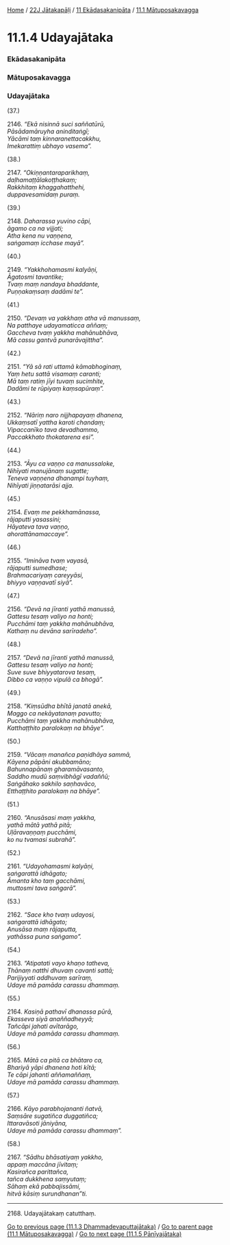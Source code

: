 
[Home](/) / [22J Jātakapāḷi](/tipitaka/22J.md) / [11 Ekādasakanipāta](/tipitaka/22J/11.md) / [11.1 Mātuposakavagga](/tipitaka/22J/11/11.1.md)

# 11.1.4 Udayajātaka

### Ekādasakanipāta

### Mātuposakavagga

### Udayajātaka

(37.)

2146\. _“Ekā nisinnā suci saññatūrū,_  
_Pāsādamāruyha aninditaṅgī;_  
_Yācāmi taṃ kinnaranettacakkhu,_  
_Imekarattiṃ ubhayo vasema”._  


(38.)

2147\. _“Okiṇṇantaraparikhaṃ,_  
_daḷhamaṭṭālakoṭṭhakaṃ;_  
_Rakkhitaṃ khaggahatthehi,_  
_duppavesamidaṃ puraṃ._  


(39.)

2148\. _Daharassa yuvino cāpi,_  
_āgamo ca na vijjati;_  
_Atha kena nu vaṇṇena,_  
_saṅgamaṃ icchase mayā”._  


(40.)

2149\. _“Yakkhohamasmi kalyāṇi,_  
_Āgatosmi tavantike;_  
_Tvaṃ maṃ nandaya bhaddante,_  
_Puṇṇakaṃsaṃ dadāmi te”._  


(41.)

2150\. _“Devaṃ va yakkhaṃ atha vā manussaṃ,_  
_Na patthaye udayamaticca aññaṃ;_  
_Gaccheva tvaṃ yakkha mahānubhāva,_  
_Mā cassu gantvā punarāvajittha”._  


(42.)

2151\. _“Yā sā rati uttamā kāmabhoginaṃ,_  
_Yaṃ hetu sattā visamaṃ caranti;_  
_Mā taṃ ratiṃ jīyi tuvaṃ sucimhite,_  
_Dadāmi te rūpiyaṃ kaṃsapūraṃ”._  


(43.)

2152\. _“Nāriṃ naro nijjhapayaṃ dhanena,_  
_Ukkaṃsatī yattha karoti chandaṃ;_  
_Vipaccanīko tava devadhammo,_  
_Paccakkhato thokatarena esi”._  


(44.)

2153\. _“Āyu ca vaṇṇo ca manussaloke,_  
_Nihīyati manujānaṃ sugatte;_  
_Teneva vaṇṇena dhanampi tuyhaṃ,_  
_Nihīyati jiṇṇatarāsi ajja._  


(45.)

2154\. _Evaṃ me pekkhamānassa,_  
_rājaputti yasassini;_  
_Hāyateva tava vaṇṇo,_  
_ahorattānamaccaye”._  


(46.)

2155\. _“Imināva tvaṃ vayasā,_  
_rājaputti sumedhase;_  
_Brahmacariyaṃ careyyāsi,_  
_bhiyyo vaṇṇavatī siyā”._  


(47.)

2156\. _“Devā na jīranti yathā manussā,_  
_Gattesu tesaṃ valiyo na honti;_  
_Pucchāmi taṃ yakkha mahānubhāva,_  
_Kathaṃ nu devāna sarīradeho”._  


(48.)

2157\. _“Devā na jīranti yathā manussā,_  
_Gattesu tesaṃ valiyo na honti;_  
_Suve suve bhiyyatarova tesaṃ,_  
_Dibbo ca vaṇṇo vipulā ca bhogā”._  


(49.)

2158\. _“Kiṃsūdha bhītā janatā anekā,_  
_Maggo ca nekāyatanaṃ pavutto;_  
_Pucchāmi taṃ yakkha mahānubhāva,_  
_Katthaṭṭhito paralokaṃ na bhāye”._  


(50.)

2159\. _“Vācaṃ manañca paṇidhāya sammā,_  
_Kāyena pāpāni akubbamāno;_  
_Bahunnapānaṃ gharamāvasanto,_  
_Saddho mudū saṃvibhāgī vadaññū;_  
_Saṅgāhako sakhilo saṇhavāco,_  
_Etthaṭṭhito paralokaṃ na bhāye”._  


(51.)

2160\. _“Anusāsasi maṃ yakkha,_  
_yathā mātā yathā pitā;_  
_Uḷāravaṇṇaṃ pucchāmi,_  
_ko nu tvamasi subrahā”._  


(52.)

2161\. _“Udayohamasmi kalyāṇi,_  
_saṅgarattā idhāgato;_  
_Āmanta kho taṃ gacchāmi,_  
_muttosmi tava saṅgarā”._  


(53.)

2162\. _“Sace kho tvaṃ udayosi,_  
_saṅgarattā idhāgato;_  
_Anusāsa maṃ rājaputta,_  
_yathāssa puna saṅgamo”._  


(54.)

2163\. _“Atipatati vayo khaṇo tatheva,_  
_Ṭhānaṃ natthi dhuvaṃ cavanti sattā;_  
_Parijiyyati addhuvaṃ sarīraṃ,_  
_Udaye mā pamāda carassu dhammaṃ._  


(55.)

2164\. _Kasiṇā pathavī dhanassa pūrā,_  
_Ekasseva siyā anaññadheyyā;_  
_Tañcāpi jahati avītarāgo,_  
_Udaye mā pamāda carassu dhammaṃ._  


(56.)

2165\. _Mātā ca pitā ca bhātaro ca,_  
_Bhariyā yāpi dhanena hoti kītā;_  
_Te cāpi jahanti aññamaññaṃ,_  
_Udaye mā pamāda carassu dhammaṃ._  


(57.)

2166\. _Kāyo parabhojananti ñatvā,_  
_Saṃsāre sugatiñca duggatiñca;_  
_Ittaravāsoti jāniyāna,_  
_Udaye mā pamāda carassu dhammaṃ”._  


(58.)

2167\. _“Sādhu bhāsatiyaṃ yakkho,_  
_appaṃ maccāna jīvitaṃ;_  
_Kasirañca parittañca,_  
_tañca dukkhena saṃyutaṃ;_  
_Sāhaṃ ekā pabbajissāmi,_  
_hitvā kāsiṃ surundhanan”ti._  


---

2168\. Udayajātakaṃ catutthaṃ.



[Go to previous page (11.1.3 Dhammadevaputtajātaka)](/tipitaka/22J/11/11.1/11.1.3.md) / [Go to parent page (11.1 Mātuposakavagga)](/tipitaka/22J/11/11.1.md) / [Go to next page (11.1.5 Pānīyajātaka)](/tipitaka/22J/11/11.1/11.1.5.md)


